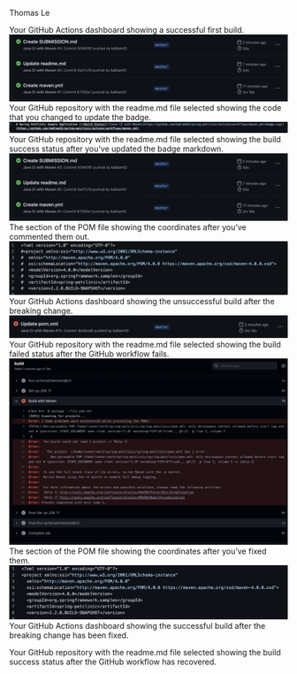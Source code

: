 Thomas Le 

Your GitHub Actions dashboard showing a successful first build.
![Screen Capture #1](images/firstbuild.png)
Your GitHub repository with the readme.md file selected showing the code that you
changed to update the badge.
![Screen Capture #2](images/readmereplace.png)
Your GitHub repository with the readme.md file selected showing the build success
status after you’ve updated the badge markdown.
![Screen Capture #3](images/firstbuild.png)
The section of the POM file showing the coordinates after you’ve commented them
out.
![Screen Capture #4](images/nocoordinates.png)
Your GitHub Actions dashboard showing the unsuccessful build after the breaking
change.
![Screen Capture #5](images/FailedPOMAction.png)
Your GitHub repository with the readme.md file selected showing the build failed
status after the GitHub workflow fails.
![Screen Capture #6](images/buildfailedstatus.png)
The section of the POM file showing the coordinates after you’ve fixed them.
![Screen Capture #7](images/fixedpom.png)
Your GitHub Actions dashboard showing the successful build after the breaking
change has been fixed.

Your GitHub repository with the readme.md file selected showing the build success
status after the GitHub workflow has recovered.

